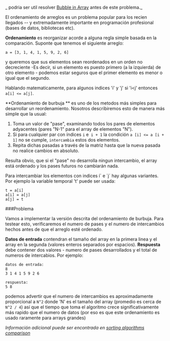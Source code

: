 _ podria ser util resolver  [Bubble in Array](./bubble-in-arrayarray-es) antes de este problema._

El ordenamiento de arreglos es un problema popular para los recien llegados -- y extremadamente importante en programación profesional
(bases de datos, bibliotecas etc).

**Ordenamiento** es reorganizar acorde a alguna regla simple basada en la comparación. Suponte que tenemos el siguiente arreglo:

    a = [3, 1, 4, 1, 5, 9, 2, 6]

y queremos que sus elementos sean reordenados en un orden no decreciente -Es decir, si un elemento es puesto primero (a la
izquierda) de otro elemento - podemos estar seguros que el primer elemento es menor o igual que el  segundo.

Hablando matematicamente, para algunos indices 'i' y 'j' si 'i<j' entonces `a[i] <= a[j]`.

**Ordenamiento de burbuja ** es uno de los metodos más simples para desarrollar un reordenamiento. Nosotros describiremos esto de manera más simple 
que la usual:

1. Toma un valor de "pase", examinando todos los pares de elementos adyacentes (pares "N-1" para el array de elementos "N").
2. Si para cualquier par con índices `i` e` i + 1` la condición `a [i] <= a [i + 1]` no se cumple, `intercambia` estos dos elementos.
3. Repita dichas pasadas a través de la matriz hasta que la nueva pasada no realice cambios en absoluto.

Resulta obvio, que si el "pase" no desarrolla ningun intercambio, el array está ordenado y los pases futuros no 
cambiarán nada.

Para intercambiar los elementos con indices í´ e ´j´ hay algunas variantes. Por ejemplo la variable temporal 't' puede ser usada:

    t = a[i]
	a[i] = a[j]
	a[j] = t

###Problema

Vamos a implementar la versión descrita del ordenamiento de burbuja. Para testear esto, verificaremos el numero de pases y el numero 
de intercambios hechos antes de que el arreglo esté ordenado.

**Datos de entrada** contendran el tamaño del array en la primera linea y el array en la segunda
(valores enteros separados por espacios).
**Respuesta** debe contener dos valores -  numero de pases desarrollados y el total de numeros de intercabios. Por ejemplo:

    datos de entrada:
	8
	3 1 4 1 5 9 2 6
	
	respuesta:
	5 8

podemos advertir que el numero de intercambios es aproximadamente proporcional a `N^2` donde 'N' es el tamaño del array (promedio es 
cerca de `N^2 / 4`) así que el tiempo que toma el algoritmo crece significativamente más rapido que el numero de datos (por eso es
que este ordenamiento es usado raramente para arrays grandes)


*Información adicional puede ser encontrada en [sorting algorithms comparison](../wiki/sorting-algorithms-comparison)*
